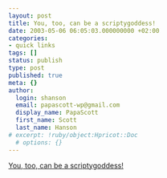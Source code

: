 ```yaml
---
layout: post
title: You, too, can be a scriptygoddess!
date: 2003-05-06 06:05:03.000000000 +02:00
categories:
- quick links
tags: []
status: publish
type: post
published: true
meta: {}
author:
  login: shanson
  email: papascott-wp@gmail.com
  display_name: PapaScott
  first_name: Scott
  last_name: Hanson
# excerpt: !ruby/object:Hpricot::Doc
  # options: {}
---
```

<p><a title="Where mere mortals fear to tread!" href="http://www.scriptygoddess.com/archives/003807.php">You, too, can be a scriptygoddess!</a></p>
